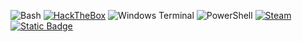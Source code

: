 ![Bash](https://img.shields.io/badge/Bash-ffffff?logo=gnubash&style=plastic&color=ffffff&logoColor=060606) [![HackTheBox](https://img.shields.io/badge/HackTheBox-ffffff?logo=hackthebox&style=plastic&color=1c1919&logoColor=9FEF00)](https://app.hackthebox.com/profile/1555692) ![Windows Terminal](https://img.shields.io/badge/Windows%20Terminal-%234D4D4D.svg?style=plastic&logo=windows-terminal&logoColor=white) ![PowerShell](https://img.shields.io/badge/PowerShell-%235391FE.svg?style=plastic&logo=powershell&logoColor=white) [![Steam](https://img.shields.io/badge/steam-%23000000.svg?style=plastic&logo=steam&logoColor=white)](https://steamcommunity.com/profiles/76561198017199180) [![Static Badge](https://img.shields.io/badge/Liquipedia-black?style=plastic&logo=data%3Aimage%2Fpng%3Bbase64%2CiVBORw0KGgoAAAANSUhEUgAAAHEAAABQCAMAAAAZUGpxAAAAZlBMVEUAAAAFK0wFK0wFK0wFK0wFK0wFK0wFK0wFK0wEK0wFK0wFK0wFK0wFK0wFK0wFK0w0U25yiJqClaZje4%2F%2F%2F%2F%2BSorEFK0wkRmLBytIFK0zg5env8vSxvcdTbYQVOFdEYHnQ192hsLyMEYtHAAAAGnRSTlMAIECAcBCfv%2F%2F%2FMGCv749Q%2F%2F%2F%2F%2F%2F%2F%2F3%2F%2F%2Fz%2BmN%2Bn8AAASbSURBVHgBtZndYrI6EEVDorJFIwgBIiiR93%2FJ03x1qgxg4TSum%2F7qMjvDZFARlkhKpdRmKz6NlBu1i2MQ8cdMkVTqKdr%2FgOQjusNRk4gDKcKzjck1ATYiPCfs54H643JS9QXbGr3%2FlHF7OOKbnXgFQY1cl53zvADUZ42k848%2Fmy9KVOKFI0IZuc5TGw8wuDYCGkn3rH7YsVFcEMyYfu9d2eT0nCi%2BhA0zymDGw7fOfFH%2FKFtjLC5iQIxAxgsKr%2FPYH2PpK%2BfImmooY4WrIW4vtVOMnkYhjHGHwhBN96ydDJIXmA5jTAFriPKxDDgDbMcvLkytanR3QzhS3gHBSQMZd%2FBKlitqaMFJAhlT7FG3pOxpkYDgRAGMdBAha4f1Ckzsowxl3OFV2fo%2BgFsPHBafyjiJtbG%2BKu9A1%2FsaqgSjmjXGzw5dAaiOh%2B1vsXollU%2F%2F7zsLPr1sAOCdUf6cP4BWYye%2FzqhiiRvLNdHI%2B3pa6Y1yOHtBp7%2FEOlYWwGYgzIwxeTflRHK4ACt2V9MV0XNlHD02SOGx0%2B2Uk%2FJeoGTtC%2FlAmQO4qM1BHQE4Kq2mAPaLQPouVjqLB9xveFDT8h%2FOZUo9Vz4RgEcD5zR97ty5vJshC41QL5KDindKSRn5XQIcQNfkPO1iI6HJJ2O8EFeozbXmtTqmqfuVRtrJEzzdOS9cBk%2Fn54C%2BN79RoL4aT73IR%2BW6vVBjKOy%2F8rDWLKTpgIL6%2FRIQD8droC5bs4Yc38p%2BaawX3x4H%2Fwzc%2BjXSMs%2FvNCwsARPzEVZKKd%2BFxTo9AwLImpXKEouMsRAak4uvVwoX5oqdSNBNdV305iO54iA2cO31nIFpaYmhc8VWqMfxYMsiA0iM%2FN1iVuXKQxXx65M3tsydqwE079by%2F3NFREZO%2B7ZEVuXKjw5KdQ3OrqhXnqk33lYbz6vqlQmFRLfaWC%2BrV7BZjk5jjetK4xnXJX0AF3WML3igT9FzinKjbNpfzovMzNKAvwGZyFTJZDjT%2BP5iPX2e31wNvD%2F7e6A0bV%2B4unPFqOfneLaXGU4Y4P%2FXfGFntRb77tzhQcdrPcOgUBg0AgzJjC3ocJ8CewCVkkkkN9XomLmDTVFjIg12bjgA1Xy42R76J7KU7uJHuSIVC1cJALtEHJHPGVElg0d336vse%2Fo7j3WsPAGvxp2vZDUXaw9NQlI642k7ZylXFuuYaKfxoHrc6Sm4aWMNNdqWnqq4LqkN8FjHpCqO49OGXv6s8Q5%2B9%2FD8V9tQq6NY15DOGPPxE22Bll0eFOsa5Izxho3gXHBuWKlSrAGMDlJwYnQo7PBypFhDGA8TxjIDsp4yJXQQY47ThNG2HYAuP4PdSgUwXlEJjoY1Fl4BfggHMJpuFGsEzEw5OogxHy0yRW3Ls8NYiSDGtuNNR9E5F3qNRMm7zpHZCOAQxmgyVhHxtK46JSKQ0QLReyPpQhmNw25sHOlCGi3A31XjusBGU0PyueVPul%2Bndf55S1IBWK8bGfEuVXYqJ1JK%2BlVwY3MtgJMIz9hobZ67jD7GDk%2FyMDZeVLgMhI5VIj6CRuYcXojjk0ql%2BByphkd70UGGWtZ%2FPwsqdpvtgDoAAAAASUVORK5CYII%3D)](https://liquipedia.net/apexlegends/Deinsat)  
<!-- Proudly created with GPRM ( https://gprm.itsvg.in ) -->
